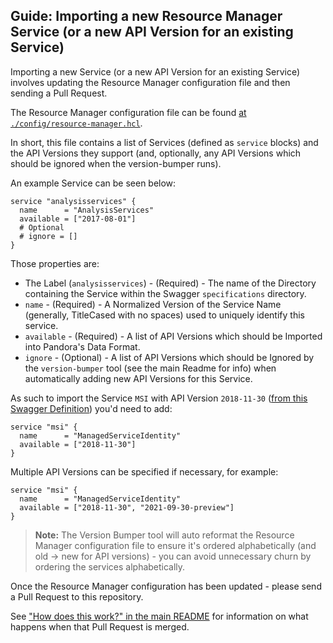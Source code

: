 ## Guide: Importing a new Resource Manager Service (or a new API Version for an existing Service)

Importing a new Service (or a new API Version for an existing Service) involves updating the Resource Manager configuration file and then sending a Pull Request.

The Resource Manager configuration file can be found [at `./config/resource-manager.hcl`](https://github.com/hashicorp/pandora/blob/main/config/resource-manager.hcl).

In short, this file contains a list of Services (defined as `service` blocks) and the API Versions they support (and, optionally, any API Versions which should be ignored when the version-bumper runs).

An example Service can be seen below:

```hcl
service "analysisservices" {
  name      = "AnalysisServices"
  available = ["2017-08-01"]
  # Optional
  # ignore = []
}
```

Those properties are:

* The Label (`analysisservices`) - (Required) - The name of the Directory containing the Service within the Swagger `specifications` directory.
* `name` - (Required) - A Normalized Version of the Service Name (generally, TitleCased with no spaces) used to uniquely identify this service.
* `available` - (Required) - A list of API Versions which should be Imported into Pandora's Data Format.
* `ignore` - (Optional) - A list of API Versions which should be Ignored by the `version-bumper` tool (see the main Readme for info) when automatically adding new API Versions for this Service.

As such to import the Service `MSI` with API Version `2018-11-30` ([from this Swagger Definition](https://github.com/Azure/azure-rest-api-specs/tree/main/specification/msi/resource-manager/Microsoft.ManagedIdentity/stable/2018-11-30)) you'd need to add:

```hcl
service "msi" {
  name      = "ManagedServiceIdentity"
  available = ["2018-11-30"]
}
```

Multiple API Versions can be specified if necessary, for example:

```hcl
service "msi" {
  name      = "ManagedServiceIdentity"
  available = ["2018-11-30", "2021-09-30-preview"]
}
```

> **Note:** The Version Bumper tool will auto reformat the Resource Manager configuration file to ensure it's ordered alphabetically (and old -> new for API versions) - you can avoid unnecessary churn by ordering the services alphabetically.

Once the Resource Manager configuration has been updated - please send a Pull Request to this repository.

See ["How does this work?" in the main README](../README.md) for information on what happens when that Pull Request is merged.
